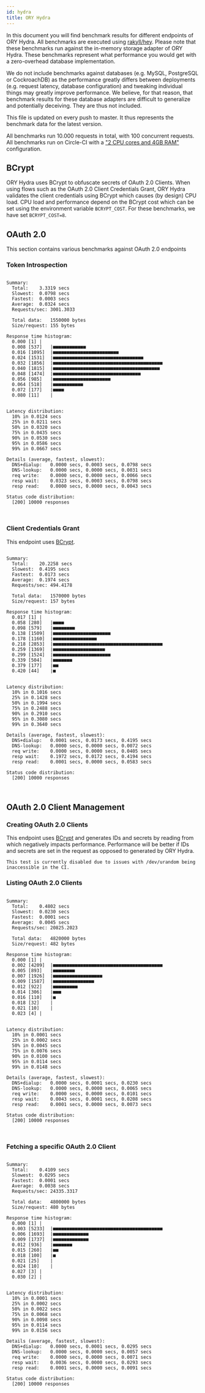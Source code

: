 ```yaml
---
id: hydra
title: ORY Hydra
---
```


In this document you will find benchmark results for different endpoints of ORY Hydra. All benchmarks are executed
using [rakyll/hey](https://github.com/rakyll/hey). Please note that these benchmarks run against the in-memory storage
adapter of ORY Hydra. These benchmarks represent what performance you would get with a zero-overhead database implementation.

We do not include benchmarks against databases (e.g. MySQL, PostgreSQL or CockroachDB) as the performance greatly differs between
deployments (e.g. request latency, database configuration) and tweaking individual things may greatly improve performance.
We believe, for that reason, that benchmark results for these database adapters are difficult to generalize and potentially
deceiving. They are thus not included.

This file is updated on every push to master. It thus represents the benchmark data for the latest version.

All benchmarks run 10.000 requests in total, with 100 concurrent requests. All benchmarks run on Circle-CI with a
["2 CPU cores and 4GB RAM"](https://support.circleci.com/hc/en-us/articles/360000489307-Why-do-my-tests-take-longer-to-run-on-CircleCI-than-locally-)
configuration.

## BCrypt

ORY Hydra uses BCrypt to obfuscate secrets of OAuth 2.0 Clients. When using flows such as the OAuth 2.0 Client Credentials
Grant, ORY Hydra validates the client credentials using BCrypt which causes (by design) CPU load. CPU load and performance
depend on the BCrypt cost which can be set using the environment variable `BCRYPT_COST`. For these benchmarks,
we have set `BCRYPT_COST=8`.

## OAuth 2.0

This section contains various benchmarks against OAuth 2.0 endpoints

### Token Introspection

```

Summary:
  Total:	3.3319 secs
  Slowest:	0.0798 secs
  Fastest:	0.0003 secs
  Average:	0.0324 secs
  Requests/sec:	3001.3033
  
  Total data:	1550000 bytes
  Size/request:	155 bytes

Response time histogram:
  0.000 [1]	|
  0.008 [537]	|■■■■■■■■■■■■
  0.016 [1095]	|■■■■■■■■■■■■■■■■■■■■■■■■
  0.024 [1531]	|■■■■■■■■■■■■■■■■■■■■■■■■■■■■■■■■■
  0.032 [1856]	|■■■■■■■■■■■■■■■■■■■■■■■■■■■■■■■■■■■■■■■■
  0.040 [1815]	|■■■■■■■■■■■■■■■■■■■■■■■■■■■■■■■■■■■■■■■
  0.048 [1474]	|■■■■■■■■■■■■■■■■■■■■■■■■■■■■■■■■
  0.056 [985]	|■■■■■■■■■■■■■■■■■■■■■
  0.064 [518]	|■■■■■■■■■■■
  0.072 [177]	|■■■■
  0.080 [11]	|


Latency distribution:
  10% in 0.0124 secs
  25% in 0.0211 secs
  50% in 0.0320 secs
  75% in 0.0435 secs
  90% in 0.0530 secs
  95% in 0.0586 secs
  99% in 0.0667 secs

Details (average, fastest, slowest):
  DNS+dialup:	0.0000 secs, 0.0003 secs, 0.0798 secs
  DNS-lookup:	0.0000 secs, 0.0000 secs, 0.0031 secs
  req write:	0.0000 secs, 0.0000 secs, 0.0066 secs
  resp wait:	0.0323 secs, 0.0003 secs, 0.0798 secs
  resp read:	0.0000 secs, 0.0000 secs, 0.0043 secs

Status code distribution:
  [200]	10000 responses



```

### Client Credentials Grant

This endpoint uses [BCrypt](#bcrypt).

```

Summary:
  Total:	20.2258 secs
  Slowest:	0.4195 secs
  Fastest:	0.0173 secs
  Average:	0.1974 secs
  Requests/sec:	494.4178
  
  Total data:	1570000 bytes
  Size/request:	157 bytes

Response time histogram:
  0.017 [1]	|
  0.058 [280]	|■■■■
  0.098 [579]	|■■■■■■■■
  0.138 [1509]	|■■■■■■■■■■■■■■■■■■■■■
  0.178 [1160]	|■■■■■■■■■■■■■■■■
  0.218 [2853]	|■■■■■■■■■■■■■■■■■■■■■■■■■■■■■■■■■■■■■■■■
  0.259 [1369]	|■■■■■■■■■■■■■■■■■■■
  0.299 [1524]	|■■■■■■■■■■■■■■■■■■■■■
  0.339 [504]	|■■■■■■■
  0.379 [177]	|■■
  0.420 [44]	|■


Latency distribution:
  10% in 0.1016 secs
  25% in 0.1428 secs
  50% in 0.1994 secs
  75% in 0.2488 secs
  90% in 0.2910 secs
  95% in 0.3080 secs
  99% in 0.3640 secs

Details (average, fastest, slowest):
  DNS+dialup:	0.0001 secs, 0.0173 secs, 0.4195 secs
  DNS-lookup:	0.0000 secs, 0.0000 secs, 0.0072 secs
  req write:	0.0000 secs, 0.0000 secs, 0.0405 secs
  resp wait:	0.1972 secs, 0.0172 secs, 0.4194 secs
  resp read:	0.0001 secs, 0.0000 secs, 0.0583 secs

Status code distribution:
  [200]	10000 responses



```

## OAuth 2.0 Client Management

### Creating OAuth 2.0 Clients

This endpoint uses [BCrypt](#bcrypt) and generates IDs and secrets by reading from  which negatively impacts
performance. Performance will be better if IDs and secrets are set in the request as opposed to generated by ORY Hydra.

```
This test is currently disabled due to issues with /dev/urandom being inaccessible in the CI.
```

### Listing OAuth 2.0 Clients

```

Summary:
  Total:	0.4802 secs
  Slowest:	0.0230 secs
  Fastest:	0.0001 secs
  Average:	0.0045 secs
  Requests/sec:	20825.2023
  
  Total data:	4820000 bytes
  Size/request:	482 bytes

Response time histogram:
  0.000 [1]	|
  0.002 [4209]	|■■■■■■■■■■■■■■■■■■■■■■■■■■■■■■■■■■■■■■■■
  0.005 [893]	|■■■■■■■■
  0.007 [1926]	|■■■■■■■■■■■■■■■■■■
  0.009 [1587]	|■■■■■■■■■■■■■■■
  0.012 [922]	|■■■■■■■■■
  0.014 [306]	|■■■
  0.016 [110]	|■
  0.018 [32]	|
  0.021 [10]	|
  0.023 [4]	|


Latency distribution:
  10% in 0.0001 secs
  25% in 0.0002 secs
  50% in 0.0045 secs
  75% in 0.0076 secs
  90% in 0.0100 secs
  95% in 0.0114 secs
  99% in 0.0148 secs

Details (average, fastest, slowest):
  DNS+dialup:	0.0000 secs, 0.0001 secs, 0.0230 secs
  DNS-lookup:	0.0000 secs, 0.0000 secs, 0.0065 secs
  req write:	0.0000 secs, 0.0000 secs, 0.0101 secs
  resp wait:	0.0043 secs, 0.0001 secs, 0.0208 secs
  resp read:	0.0001 secs, 0.0000 secs, 0.0073 secs

Status code distribution:
  [200]	10000 responses



```

### Fetching a specific OAuth 2.0 Client

```

Summary:
  Total:	0.4109 secs
  Slowest:	0.0295 secs
  Fastest:	0.0001 secs
  Average:	0.0038 secs
  Requests/sec:	24335.3317
  
  Total data:	4800000 bytes
  Size/request:	480 bytes

Response time histogram:
  0.000 [1]	|
  0.003 [5233]	|■■■■■■■■■■■■■■■■■■■■■■■■■■■■■■■■■■■■■■■■
  0.006 [1693]	|■■■■■■■■■■■■■
  0.009 [1737]	|■■■■■■■■■■■■■
  0.012 [936]	|■■■■■■■
  0.015 [260]	|■■
  0.018 [100]	|■
  0.021 [25]	|
  0.024 [10]	|
  0.027 [3]	|
  0.030 [2]	|


Latency distribution:
  10% in 0.0001 secs
  25% in 0.0002 secs
  50% in 0.0022 secs
  75% in 0.0068 secs
  90% in 0.0098 secs
  95% in 0.0114 secs
  99% in 0.0156 secs

Details (average, fastest, slowest):
  DNS+dialup:	0.0000 secs, 0.0001 secs, 0.0295 secs
  DNS-lookup:	0.0000 secs, 0.0000 secs, 0.0057 secs
  req write:	0.0000 secs, 0.0000 secs, 0.0071 secs
  resp wait:	0.0036 secs, 0.0000 secs, 0.0293 secs
  resp read:	0.0001 secs, 0.0000 secs, 0.0091 secs

Status code distribution:
  [200]	10000 responses



```
